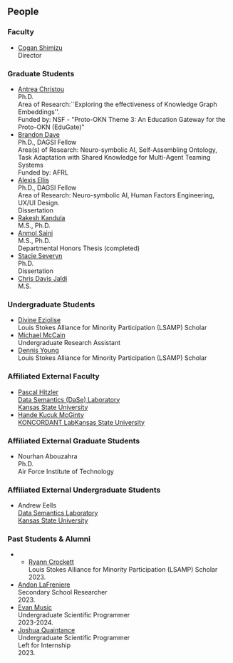 ## People

### Faculty
* [Cogan Shimizu](https://coganshimizu.com) <br /> Director

### Graduate Students
* [Antrea Christou](https://github.com/antreac) <br /> Ph.D. <br /> Area of Research:``Exploring the effectiveness of Knowledge Graph Embeddings''. <br />  Funded by: NSF - "Proto-OKN Theme 3: An Education Gateway for the Proto-OKN (EduGate)"
* [Brandon Dave](https://github.com/threefinbdd) <br /> Ph.D., DAGSI Fellow <br /> Area(s) of Research: Neuro-symbolic AI, Self-Assembling Ontology, Task Adaptation with Shared Knowledge for Multi-Agent Teaming Systems <br /> Funded by: AFRL
* [Alexis Ellis](https://github.com/AlexisEllis1997) <br /> Ph.D., DAGSI Fellow  <br /> Area of Research: Neuro-symbolic AI, Human Factors Engineering, UX/UI Design. <br /> Dissertation
* [Rakesh Kandula](https://github.com/Rakesh-Sri) <br /> M.S., Ph.D.
* [Anmol Saini](https://github.com/L30N1DAS) <br /> M.S., Ph.D. <br /> Departmental Honors Thesis (completed)
* [Stacie Severyn](https://github.com/SNS21) <br /> Ph.D. <br /> Dissertation
* [Chris Davis Jaldi](https://github.com/chrisdavisj) <br /> M.S.

### Undergraduate Students
* [Divine Eziolise](https://github.com/Oluoma-Eziolise) <br /> Louis Stokes Alliance for Minority Participation (LSAMP) Scholar
* [Michael McCain](https://github.com/Mechree) <br /> Undergraduate Research Assistant 
* [Dennis Young](https://github.com/dyoung1023) <br /> Louis Stokes Alliance for Minority Participation (LSAMP) Scholar

### Affiliated External Faculty
* [Pascal Hitzler](https://pascal-hitzler.de) <br /> [Data Semantics (DaSe) Laboratory](https://daselab.org/) <br /> [Kansas State University](https://k-state.edu)
* [Hande Kucuk McGinty](http://handemcginty.com/) <br /> [KONCORDANT Lab](https://www.koncordantlab.com/)[Kansas State University](https://k-state.edu)

### Affiliated External Graduate Students
* Nourhan Abouzahra <br /> Ph.D. <br /> Air Force Institute of Technology

### Affiliated External Undergraduate Students
* Andrew Eells <br /> [Data Semantics Laboratory](https://daselab.org/) <br /> [Kansas State University](https://k-state.edu)

### Past Students & Alumni
* * [Ryann Crockett](https://github.com/ryryannc) <br /> Louis Stokes Alliance for Minority Participation (LSAMP) Scholar <br /> 2023.
* [Andon LaFreniere](https://github.com/Andon-LaFreniere) <br /> Secondary School Researcher <br /> 2023.
* [Evan Music](https://github.com/EvanMusic14) <br /> Undergraduate Scientific Programmer <br /> 2023-2024.
* [Joshua Quaintance](https://github.com/JoshQuaintance) <br /> Undergraduate Scientific Programmer <br /> Left for Internship <br /> 2023.
